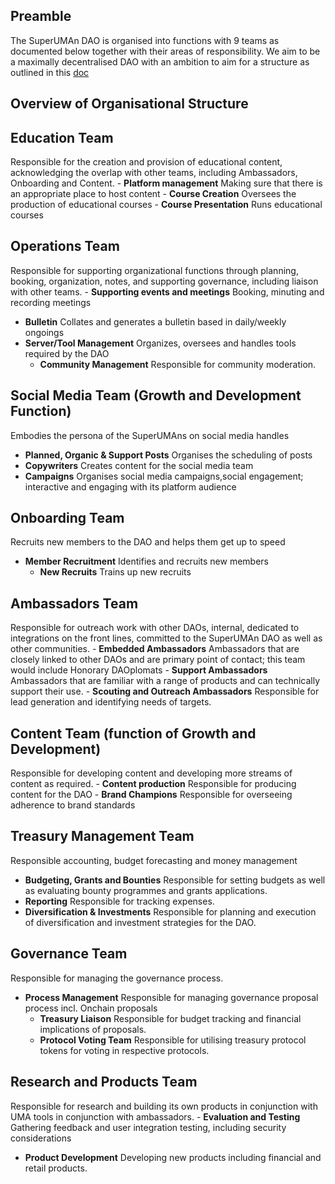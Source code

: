 ## Preamble
The SuperUMAn DAO is organised into functions with 9 teams as documented below together with their areas of responsibility. We aim to be a maximally decentralised DAO with an ambition to aim for a structure as outlined in this [doc](https://docs.google.com/document/d/1_rPODDWQhZu6oAoQQiy_3oQngOVhu8XLuqeLFgk1Yzg/edit)

## Overview of Organisational Structure

## Education Team 
Responsible for the creation and provision of educational content, acknowledging the overlap with other teams, including Ambassadors, Onboarding and Content.
	- **Platform management**
	  Making sure that there is an appropriate place to host content
	- **Course Creation**
	  Oversees the production of educational courses
	- **Course Presentation**
	  Runs educational courses

## Operations Team 
Responsible for supporting organizational functions through planning, booking, organization, notes, and supporting governance, including liaison with other teams.
	- **Supporting events and meetings**
	  Booking, minuting and recording meetings
  - **Bulletin**
    Collates and generates a bulletin based in daily/weekly ongoings
  - **Server/Tool Management**
    Organizes, oversees and handles tools required by the DAO
	- **Community Management**
	  Responsible for community moderation.

## Social Media Team  (Growth and Development Function)
Embodies the persona of the SuperUMAns on social media handles
  - **Planned, Organic & Support Posts**
	  Organises the scheduling of posts
  - **Copywriters**
	  Creates content for the social media team
  - **Campaigns**
    Organises social media campaigns,social engagement; interactive and engaging with its platform audience  

## Onboarding Team 
Recruits new members to the DAO and helps them get up to speed
  - **Member Recruitment**
	  Identifies and recruits new members
	- **New Recruits**
	  Trains up new recruits

## Ambassadors Team 
Responsible for outreach work with other DAOs, internal, dedicated to integrations on the front lines, committed to the SuperUMAn DAO as well as other communities.
	- **Embedded Ambassadors**
	  Ambassadors that are closely linked to other DAOs and are primary point of contact; this team would include Honorary DAOplomats
	- **Support Ambassadors**
	  Ambassadors that are familiar with a range of products and can technically support their 
use.
	- **Scouting and Outreach Ambassadors**
	  Responsible for lead generation and identifying needs of targets.

## Content Team (function of Growth and Development)
Responsible for developing content and developing more streams of content as required.
	- **Content production**
	  Responsible for producing content for the DAO 
	- **Brand Champions**
	  Responsible for overseeing adherence to brand standards

## Treasury Management Team
Responsible accounting, budget forecasting and money management
  - **Budgeting, Grants and Bounties**
    Responsible for setting budgets as well as evaluating bounty programmes and grants applications.
  - **Reporting**
    Responsible for tracking expenses.
  - **Diversification & Investments**
    Responsible for planning and execution of diversification and investment strategies for the DAO.


## Governance Team
Responsible for managing the governance process.
  - **Process Management**
	  Responsible for managing governance proposal process incl. Onchain proposals
	- **Treasury Liaison**
	  Responsible for budget tracking and financial implications of proposals.
	- **Protocol Voting Team**
	  Responsible for utilising treasury protocol tokens for voting in respective protocols.

## Research and Products Team
Responsible for research and building its own products in conjunction with UMA tools in conjunction with ambassadors.
	- **Evaluation and Testing**
	  Gathering feedback and user integration testing, including security considerations
  - **Product Development**
	  Developing new products including financial and retail products.
